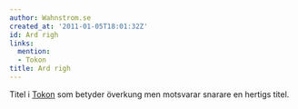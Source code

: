 ```yaml
---
author: Wahnstrom.se
created_at: '2011-01-05T18:01:32Z'
id: Ard righ
links:
  mention:
  - Tokon
title: Ard righ
---
```


Titel i [Tokon] som betyder överkung men motsvarar snarare en hertigs titel.

  [Tokon]: Tokon